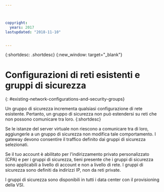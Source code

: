```yaml
---



copyright:
  years: 2017
lastupdated: "2018-11-10"


---
```


{:shortdesc: .shortdesc}
{:new_window: target="_blank"}

# Configurazioni di reti esistenti e gruppi di sicurezza
{: #existing-network-configurations-and-security-groups}

Un gruppo di sicurezza incrementa qualsiasi configurazione di rete esistente. Pertanto, un gruppo di sicurezza non può estendersi su reti che non possono
comunicare tra loro. 
{:shortdesc}

Se le istanze del server virtuale non riescono a comunicare tra di loro, aggiungerle a un gruppo di sicurezza non modifica
tale comportamento. I gateway devono consentire il traffico definito dai gruppi di sicurezza selezionati.

Se il tuo account è abilitato per l'indirizzamento privato personalizzato (CPA) e per i gruppi di sicurezza, tieni presente che i gruppi di sicurezza sono applicabili a livello di account e non a livello di rete. I gruppi di sicurezza sono definiti da indirizzi IP, non da reti private.

I gruppi di sicurezza sono disponibili in tutti i data center con il provisioning della VSI.
